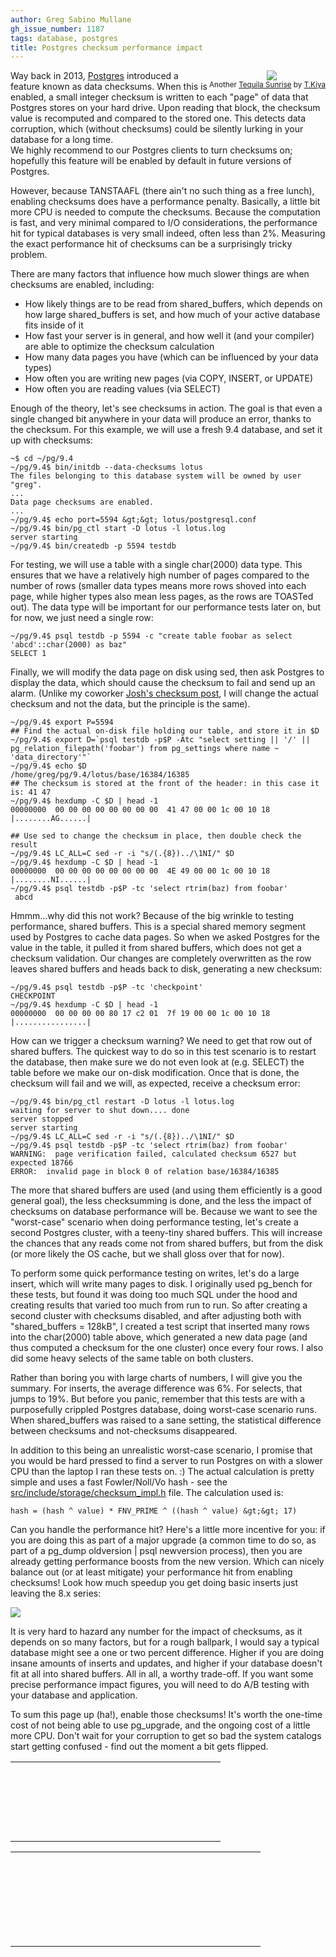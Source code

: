 ```yaml
---
author: Greg Sabino Mullane
gh_issue_number: 1187
tags: database, postgres
title: Postgres checksum performance impact
---
```




<div class="separator" style="clear: both; float: right; text-align: center;"><a href="/blog/2015/12/31/postgres-checksum-performance-impact/image-0-big.jpeg" imageanchor="1" style="clear: right; margin-bottom: 1em; margin-left: 1em;"><img border="0" src="/blog/2015/12/31/postgres-checksum-performance-impact/image-0.jpeg"/></a><br/><small>Another <a href="https://flic.kr/p/BGxbqv">Tequila Sunrise</a> by <a href="https://www.flickr.com/photos/cq-biker/">T.Kiya</a></small></div>

Way back in 2013, [Postgres](http://www.postgres.org/) introduced a feature known as data checksums. 
When this is enabled, a small integer checksum is written to each "page" 
of data that Postgres stores on your hard drive. Upon reading that block, the checksum value is 
recomputed and compared to the stored one. This detects data corruption, 
which (without checksums) could be silently lurking in your database for a long time.  
We highly recommend to our Postgres clients to turn checksums on; hopefully this feature 
will be enabled by default in future versions of Postgres.

However, because TANSTAAFL (there ain't no such thing as a free lunch), enabling 
checksums does have a performance penalty. Basically, a little bit more CPU is 
needed to compute the checksums. Because the computation is fast, and very 
minimal compared to I/O considerations, the performance hit for typical databases 
is very small indeed, often less than 2%. Measuring the exact performance hit 
of checksums can be a surprisingly tricky problem.

There are many factors that influence how much slower things are when 
checksums are enabled, including:

- How likely things are to be read from shared_buffers, which depends on how 
large shared_buffers is set, and how much of your active database fits 
inside of it
- How fast your server is in general, and how well it (and your compiler) are able to 
optimize the checksum calculation
- How many data pages you have (which can be influenced by your data types)
- How often you are writing new pages (via COPY, INSERT, or UPDATE)
- How often you are reading values (via SELECT)

Enough of the theory, let's see checksums in action. The goal is that 
even a single changed bit anywhere in your data will produce an error, 
thanks to the checksum. For this example, we will use a fresh 9.4 database, 
and set it up with checksums:

```
~$ cd ~/pg/9.4
~/pg/9.4$ bin/initdb --data-checksums lotus
The files belonging to this database system will be owned by user "greg".
...
Data page checksums are enabled.
...
~/pg/9.4$ echo port=5594 &gt;&gt; lotus/postgresql.conf
~/pg/9.4$ bin/pg_ctl start -D lotus -l lotus.log
server starting
~/pg/9.4$ bin/createdb -p 5594 testdb
```

For testing, we will use a table with a single char(2000) data type. This 
ensures that we have a relatively high number of pages compared to the number 
of rows (smaller data types means more rows shoved into each page, while higher 
types also mean less pages, as the rows are TOASTed out). The data type will be important for 
our performance tests later on, but for now, we just need a single row:

```
~/pg/9.4$ psql testdb -p 5594 -c "create table foobar as select 'abcd'::char(2000) as baz"
SELECT 1
```

Finally, we will modify the data page on disk using sed, then ask Postgres to display 
the data, which should cause the checksum to fail and send up an alarm. (Unlike my 
coworker [Josh's checksum post](http://blog.endpoint.com/2013/10/downstream-implications-of-data-page.html), I will change the actual checksum and not the data, but the principle is the same).

```
~/pg/9.4$ export P=5594
## Find the actual on-disk file holding our table, and store it in $D
~/pg/9.4$ export D=`psql testdb -p$P -Atc "select setting || '/' || pg_relation_filepath('foobar') from pg_settings where name ~ 'data_directory'"`
~/pg/9.4$ echo $D
/home/greg/pg/9.4/lotus/base/16384/16385
## The checksum is stored at the front of the header: in this case it is: 41 47
~/pg/9.4$ hexdump -C $D | head -1
00000000  00 00 00 00 00 00 00 00  41 47 00 00 1c 00 10 18  |........AG......|

## Use sed to change the checksum in place, then double check the result
~/pg/9.4$ LC_ALL=C sed -r -i "s/(.{8})../\1NI/" $D
~/pg/9.4$ hexdump -C $D | head -1
00000000  00 00 00 00 00 00 00 00  4E 49 00 00 1c 00 10 18  |........NI......|
~/pg/9.4$ psql testdb -p$P -tc 'select rtrim(baz) from foobar'
 abcd
```

Hmmm...why did this not work? Because of the big wrinkle to testing 
performance, shared buffers. This is a special shared memory segment used 
by Postgres to cache data pages. So when we asked Postgres for the value in the 
table, it pulled it from shared buffers, which does not get a checksum validation.
Our changes are completely overwritten as the row leaves shared buffers and heads 
back to disk, generating a new checksum:

```
~/pg/9.4$ psql testdb -p$P -tc 'checkpoint'
CHECKPOINT
~/pg/9.4$ hexdump -C $D | head -1
00000000  00 00 00 00 80 17 c2 01  7f 19 00 00 1c 00 10 18  |................|
```

How can we trigger a checksum warning? We need to get that row out of shared buffers. 
The quickest way to do so in this test scenario is to restart the database, then make sure 
we do not even look at (e.g. SELECT) the table before we make our on-disk modification. Once that is done, 
the checksum will fail and we will, as expected, receive a checksum error:

```
~/pg/9.4$ bin/pg_ctl restart -D lotus -l lotus.log
waiting for server to shut down.... done
server stopped
server starting
~/pg/9.4$ LC_ALL=C sed -r -i "s/(.{8})../\1NI/" $D
~/pg/9.4$ psql testdb -p$P -tc 'select rtrim(baz) from foobar'
WARNING:  page verification failed, calculated checksum 6527 but expected 18766
ERROR:  invalid page in block 0 of relation base/16384/16385
```

The more that shared buffers are used (and using them efficiently is a good 
general goal), the less checksumming is done, and the less the impact of 
checksums on database performance will be. Because 
we want to see the "worst-case" scenario when doing performance testing, 
let's create a second Postgres cluster, with a teeny-tiny shared buffers.
This will increase the chances that any reads come not from shared buffers, but 
from the disk (or more likely the OS cache, but we shall gloss over that for now).

To perform some quick performance testing on writes, let's do a large insert, which will 
write many pages to disk. I originally used pg_bench for these tests, but found 
it was doing too much SQL under the hood and creating results that varied too 
much from run to run. So after creating a second cluster with checksums disabled, and 
after adjusting both with "shared_buffers = 128kB", I created a test script that 
inserted many rows into the char(2000) table above, which generated a new data 
page (and thus computed a checksum for the one cluster) once every four rows. 
I also did some heavy selects of the same table on both clusters.

Rather than boring you with large charts of numbers, I will give you the summary. 
For inserts, the average difference was 6%. For selects, that jumps to 19%. But 
before you panic, remember that this tests are with a purposefully crippled 
Postgres database, doing worst-case scenario runs. When shared_buffers was raised 
to a sane setting, the statistical difference between checksums and not-checksums 
disappeared.

In addition to this being an unrealistic worst-case scenario, I promise that you 
would be hard pressed to find a server to run Postgres on with a slower CPU than the 
laptop I ran these tests on. :) The actual calculation is pretty simple and uses 
a fast Fowler/Noll/Vo hash - see the [src/include/storage/checksum_impl.h](https://github.com/postgres/postgres/blob/master/src/include/storage/checksum_impl.h) file. The calculation used is:

```
hash = (hash ^ value) * FNV_PRIME ^ ((hash ^ value) &gt;&gt; 17)
```

Can you handle the performance hit? Here's a little more incentive for you: 
if you are doing this as part of a major upgrade (a common time to do so, 
as part of a pg_dump oldversion | psql newversion process), then you 
are already getting performance boosts from the new version. Which can nicely 
balance out (or at least mitigate) your performance hit from enabling checksums!
Look how much speedup you get doing basic inserts just leaving the 8.x series:

<a href="/blog/2015/12/31/postgres-checksum-performance-impact/image-1.png" id="gtsm.com/insert_per_postgres_version.png" imageanchor="1"><img border="0" src="/blog/2015/12/31/postgres-checksum-performance-impact/image-1.png"/></a>

It is very hard to hazard any number for the impact of checksums, as it depends on 
so many factors, but for a rough ballpark, I would say a typical database 
might see a one or two percent difference. Higher if you are doing insane 
amounts of inserts and updates, and higher if your database doesn't fit at all 
into shared buffers. All in all, a worthy trade-off. If you want some precise performance 
impact figures, you will need to do A/B testing with your database and application.

 

To sum this page up (ha!), enable those checksums! It's worth the one-time cost of not being 
able to use pg_upgrade, and the ongoing cost of a little more CPU. Don't wait 
for your corruption to get so bad the system catalogs start getting confused - 
find out the moment a bit gets flipped.

<table class="gsmq"><tbody><tr><td class="b"></td><td class="b"></td><td class="b"></td><td class="b"></td><td class="b"></td><td class="b"></td><td class="b"></td><td class="w"></td><td class="w"></td><td class="b"></td><td class="w"></td><td class="w"></td><td class="b"></td><td class="w"></td><td class="b"></td><td class="b"></td><td class="b"></td><td class="b"></td><td class="b"></td><td class="b"></td><td class="b"></td></tr><tr><td class="b"></td><td class="w"></td><td class="w"></td><td class="w"></td><td class="w"></td><td class="w"></td><td class="b"></td><td class="w"></td><td class="w"></td><td class="b"></td><td class="b"></td><td class="b"></td><td class="w"></td><td class="w"></td><td class="b"></td><td class="w"></td><td class="w"></td><td class="w"></td><td class="w"></td><td class="w"></td><td class="b"></td></tr><tr><td class="b"></td><td class="w"></td><td class="b"></td><td class="b"></td><td class="b"></td><td class="w"></td><td class="b"></td><td class="w"></td><td class="b"></td><td class="b"></td><td class="w"></td><td class="w"></td><td class="b"></td><td class="w"></td><td class="b"></td><td class="w"></td><td class="b"></td><td class="b"></td><td class="b"></td><td class="w"></td><td class="b"></td></tr><tr><td class="b"></td><td class="w"></td><td class="b"></td><td class="b"></td><td class="b"></td><td class="w"></td><td class="b"></td><td class="w"></td><td class="w"></td><td class="b"></td><td class="w"></td><td class="b"></td><td class="w"></td><td class="w"></td><td class="b"></td><td class="w"></td><td class="b"></td><td class="b"></td><td class="b"></td><td class="w"></td><td class="b"></td></tr><tr><td class="b"></td><td class="w"></td><td class="b"></td><td class="b"></td><td class="b"></td><td class="w"></td><td class="b"></td><td class="w"></td><td class="w"></td><td class="w"></td><td class="b"></td><td class="w"></td><td class="w"></td><td class="w"></td><td class="b"></td><td class="w"></td><td class="b"></td><td class="b"></td><td class="b"></td><td class="w"></td><td class="b"></td></tr><tr><td class="b"></td><td class="w"></td><td class="w"></td><td class="w"></td><td class="w"></td><td class="w"></td><td class="b"></td><td class="w"></td><td class="w"></td><td class="w"></td><td class="w"></td><td class="b"></td><td class="w"></td><td class="w"></td><td class="b"></td><td class="w"></td><td class="w"></td><td class="w"></td><td class="w"></td><td class="w"></td><td class="b"></td></tr><tr><td class="b"></td><td class="b"></td><td class="b"></td><td class="b"></td><td class="b"></td><td class="b"></td><td class="b"></td><td class="w"></td><td class="b"></td><td class="w"></td><td class="b"></td><td class="w"></td><td class="b"></td><td class="w"></td><td class="b"></td><td class="b"></td><td class="b"></td><td class="b"></td><td class="b"></td><td class="b"></td><td class="b"></td></tr><tr><td class="w"></td><td class="w"></td><td class="w"></td><td class="w"></td><td class="w"></td><td class="w"></td><td class="w"></td><td class="w"></td><td class="b"></td><td class="b"></td><td class="w"></td><td class="b"></td><td class="b"></td><td class="w"></td><td class="w"></td><td class="w"></td><td class="w"></td><td class="w"></td><td class="w"></td><td class="w"></td><td class="w"></td></tr><tr><td class="b"></td><td class="b"></td><td class="b"></td><td class="w"></td><td class="b"></td><td class="b"></td><td class="b"></td><td class="b"></td><td class="b"></td><td class="b"></td><td class="b"></td><td class="b"></td><td class="w"></td><td class="b"></td><td class="b"></td><td class="w"></td><td class="w"></td><td class="w"></td><td class="b"></td><td class="w"></td><td class="w"></td></tr><tr><td class="w"></td><td class="b"></td><td class="b"></td><td class="w"></td><td class="b"></td><td class="b"></td><td class="w"></td><td class="b"></td><td class="b"></td><td class="w"></td><td class="b"></td><td class="w"></td><td class="b"></td><td class="b"></td><td class="w"></td><td class="b"></td><td class="b"></td><td class="w"></td><td class="w"></td><td class="b"></td><td class="w"></td></tr><tr><td class="w"></td><td class="b"></td><td class="w"></td><td class="b"></td><td class="b"></td><td class="w"></td><td class="b"></td><td class="b"></td><td class="w"></td><td class="w"></td><td class="w"></td><td class="w"></td><td class="b"></td><td class="w"></td><td class="b"></td><td class="w"></td><td class="b"></td><td class="b"></td><td class="b"></td><td class="b"></td><td class="b"></td></tr><tr><td class="w"></td><td class="b"></td><td class="b"></td><td class="b"></td><td class="w"></td><td class="b"></td><td class="w"></td><td class="b"></td><td class="w"></td><td class="b"></td><td class="b"></td><td class="w"></td><td class="w"></td><td class="w"></td><td class="w"></td><td class="b"></td><td class="b"></td><td class="w"></td><td class="w"></td><td class="b"></td><td class="w"></td></tr><tr><td class="w"></td><td class="b"></td><td class="b"></td><td class="b"></td><td class="b"></td><td class="w"></td><td class="b"></td><td class="w"></td><td class="b"></td><td class="b"></td><td class="w"></td><td class="b"></td><td class="w"></td><td class="w"></td><td class="b"></td><td class="b"></td><td class="w"></td><td class="b"></td><td class="b"></td><td class="w"></td><td class="w"></td></tr><tr><td class="w"></td><td class="w"></td><td class="w"></td><td class="w"></td><td class="w"></td><td class="w"></td><td class="w"></td><td class="w"></td><td class="b"></td><td class="w"></td><td class="w"></td><td class="w"></td><td class="b"></td><td class="b"></td><td class="w"></td><td class="w"></td><td class="b"></td><td class="w"></td><td class="w"></td><td class="b"></td><td class="b"></td></tr><tr><td class="b"></td><td class="b"></td><td class="b"></td><td class="b"></td><td class="b"></td><td class="b"></td><td class="b"></td><td class="w"></td><td class="b"></td><td class="b"></td><td class="b"></td><td class="w"></td><td class="b"></td><td class="w"></td><td class="w"></td><td class="w"></td><td class="b"></td><td class="b"></td><td class="w"></td><td class="w"></td><td class="b"></td></tr><tr><td class="b"></td><td class="w"></td><td class="w"></td><td class="w"></td><td class="w"></td><td class="w"></td><td class="b"></td><td class="w"></td><td class="b"></td><td class="b"></td><td class="w"></td><td class="b"></td><td class="w"></td><td class="w"></td><td class="w"></td><td class="w"></td><td class="w"></td><td class="w"></td><td class="w"></td><td class="w"></td><td class="b"></td></tr><tr><td class="b"></td><td class="w"></td><td class="b"></td><td class="b"></td><td class="b"></td><td class="w"></td><td class="b"></td><td class="w"></td><td class="b"></td><td class="w"></td><td class="w"></td><td class="w"></td><td class="b"></td><td class="b"></td><td class="b"></td><td class="b"></td><td class="w"></td><td class="w"></td><td class="b"></td><td class="b"></td><td class="w"></td></tr><tr><td class="b"></td><td class="w"></td><td class="b"></td><td class="b"></td><td class="b"></td><td class="w"></td><td class="b"></td><td class="w"></td><td class="w"></td><td class="b"></td><td class="w"></td><td class="b"></td><td class="b"></td><td class="w"></td><td class="w"></td><td class="b"></td><td class="b"></td><td class="w"></td><td class="w"></td><td class="b"></td><td class="w"></td></tr><tr><td class="b"></td><td class="w"></td><td class="b"></td><td class="b"></td><td class="b"></td><td class="w"></td><td class="b"></td><td class="w"></td><td class="b"></td><td class="b"></td><td class="b"></td><td class="w"></td><td class="b"></td><td class="b"></td><td class="w"></td><td class="w"></td><td class="b"></td><td class="w"></td><td class="w"></td><td class="w"></td><td class="b"></td></tr><tr><td class="b"></td><td class="w"></td><td class="w"></td><td class="w"></td><td class="w"></td><td class="w"></td><td class="b"></td><td class="w"></td><td class="b"></td><td class="b"></td><td class="w"></td><td class="w"></td><td class="w"></td><td class="b"></td><td class="w"></td><td class="b"></td><td class="w"></td><td class="b"></td><td class="w"></td><td class="b"></td><td class="w"></td></tr><tr><td class="b"></td><td class="b"></td><td class="b"></td><td class="b"></td><td class="b"></td><td class="b"></td><td class="b"></td><td class="w"></td><td class="b"></td><td class="b"></td><td class="w"></td><td class="w"></td><td class="w"></td><td class="w"></td><td class="w"></td><td class="w"></td><td class="b"></td><td class="w"></td><td class="w"></td><td class="b"></td><td class="b"></td></tr></tbody></table>

<table class="gsmq"><tbody><tr><td class="b"></td><td class="b"></td><td class="b"></td><td class="b"></td><td class="b"></td><td class="b"></td><td class="b"></td><td class="w"></td><td class="b"></td><td class="w"></td><td class="w"></td><td class="w"></td><td class="w"></td><td class="b"></td><td class="w"></td><td class="b"></td><td class="b"></td><td class="w"></td><td class="b"></td><td class="b"></td><td class="b"></td><td class="b"></td><td class="b"></td><td class="b"></td><td class="b"></td></tr><tr><td class="b"></td><td class="w"></td><td class="w"></td><td class="w"></td><td class="w"></td><td class="w"></td><td class="b"></td><td class="w"></td><td class="b"></td><td class="w"></td><td class="w"></td><td class="b"></td><td class="b"></td><td class="b"></td><td class="w"></td><td class="w"></td><td class="b"></td><td class="w"></td><td class="b"></td><td class="w"></td><td class="w"></td><td class="w"></td><td class="w"></td><td class="w"></td><td class="b"></td></tr><tr><td class="b"></td><td class="w"></td><td class="b"></td><td class="b"></td><td class="b"></td><td class="w"></td><td class="b"></td><td class="w"></td><td class="b"></td><td class="b"></td><td class="w"></td><td class="w"></td><td class="b"></td><td class="w"></td><td class="w"></td><td class="w"></td><td class="b"></td><td class="w"></td><td class="b"></td><td class="w"></td><td class="b"></td><td class="b"></td><td class="b"></td><td class="w"></td><td class="b"></td></tr><tr><td class="b"></td><td class="w"></td><td class="b"></td><td class="b"></td><td class="b"></td><td class="w"></td><td class="b"></td><td class="w"></td><td class="b"></td><td class="b"></td><td class="b"></td><td class="w"></td><td class="b"></td><td class="w"></td><td class="w"></td><td class="b"></td><td class="w"></td><td class="w"></td><td class="b"></td><td class="w"></td><td class="b"></td><td class="b"></td><td class="b"></td><td class="w"></td><td class="b"></td></tr><tr><td class="b"></td><td class="w"></td><td class="b"></td><td class="b"></td><td class="b"></td><td class="w"></td><td class="b"></td><td class="w"></td><td class="w"></td><td class="b"></td><td class="b"></td><td class="w"></td><td class="b"></td><td class="w"></td><td class="b"></td><td class="b"></td><td class="b"></td><td class="w"></td><td class="b"></td><td class="w"></td><td class="b"></td><td class="b"></td><td class="b"></td><td class="w"></td><td class="b"></td></tr><tr><td class="b"></td><td class="w"></td><td class="w"></td><td class="w"></td><td class="w"></td><td class="w"></td><td class="b"></td><td class="w"></td><td class="b"></td><td class="b"></td><td class="b"></td><td class="w"></td><td class="w"></td><td class="w"></td><td class="w"></td><td class="w"></td><td class="b"></td><td class="w"></td><td class="b"></td><td class="w"></td><td class="w"></td><td class="w"></td><td class="w"></td><td class="w"></td><td class="b"></td></tr><tr><td class="b"></td><td class="b"></td><td class="b"></td><td class="b"></td><td class="b"></td><td class="b"></td><td class="b"></td><td class="w"></td><td class="b"></td><td class="w"></td><td class="b"></td><td class="w"></td><td class="b"></td><td class="w"></td><td class="b"></td><td class="w"></td><td class="b"></td><td class="w"></td><td class="b"></td><td class="b"></td><td class="b"></td><td class="b"></td><td class="b"></td><td class="b"></td><td class="b"></td></tr><tr><td class="w"></td><td class="w"></td><td class="w"></td><td class="w"></td><td class="w"></td><td class="w"></td><td class="w"></td><td class="w"></td><td class="w"></td><td class="w"></td><td class="b"></td><td class="b"></td><td class="w"></td><td class="b"></td><td class="w"></td><td class="b"></td><td class="w"></td><td class="w"></td><td class="w"></td><td class="w"></td><td class="w"></td><td class="w"></td><td class="w"></td><td class="w"></td><td class="w"></td></tr><tr><td class="b"></td><td class="b"></td><td class="w"></td><td class="w"></td><td class="b"></td><td class="b"></td><td class="b"></td><td class="w"></td><td class="w"></td><td class="w"></td><td class="b"></td><td class="w"></td><td class="b"></td><td class="b"></td><td class="w"></td><td class="w"></td><td class="w"></td><td class="w"></td><td class="w"></td><td class="b"></td><td class="w"></td><td class="b"></td><td class="b"></td><td class="b"></td><td class="b"></td></tr><tr><td class="w"></td><td class="b"></td><td class="w"></td><td class="w"></td><td class="w"></td><td class="w"></td><td class="w"></td><td class="b"></td><td class="w"></td><td class="w"></td><td class="w"></td><td class="w"></td><td class="w"></td><td class="b"></td><td class="b"></td><td class="b"></td><td class="b"></td><td class="w"></td><td class="w"></td><td class="b"></td><td class="b"></td><td class="w"></td><td class="w"></td><td class="w"></td><td class="w"></td></tr><tr><td class="b"></td><td class="b"></td><td class="b"></td><td class="b"></td><td class="b"></td><td class="b"></td><td class="b"></td><td class="w"></td><td class="w"></td><td class="b"></td><td class="b"></td><td class="w"></td><td class="w"></td><td class="w"></td><td class="w"></td><td class="b"></td><td class="w"></td><td class="b"></td><td class="w"></td><td class="w"></td><td class="b"></td><td class="w"></td><td class="b"></td><td class="w"></td><td class="w"></td></tr><tr><td class="b"></td><td class="w"></td><td class="w"></td><td class="w"></td><td class="b"></td><td class="b"></td><td class="w"></td><td class="w"></td><td class="b"></td><td class="b"></td><td class="w"></td><td class="w"></td><td class="b"></td><td class="w"></td><td class="b"></td><td class="w"></td><td class="w"></td><td class="b"></td><td class="w"></td><td class="b"></td><td class="w"></td><td class="w"></td><td class="b"></td><td class="b"></td><td class="b"></td></tr><tr><td class="w"></td><td class="b"></td><td class="w"></td><td class="w"></td><td class="w"></td><td class="w"></td><td class="b"></td><td class="b"></td><td class="b"></td><td class="w"></td><td class="w"></td><td class="b"></td><td class="w"></td><td class="b"></td><td class="b"></td><td class="w"></td><td class="b"></td><td class="b"></td><td class="b"></td><td class="b"></td><td class="w"></td><td class="w"></td><td class="b"></td><td class="w"></td><td class="b"></td></tr><tr><td class="b"></td><td class="b"></td><td class="w"></td><td class="b"></td><td class="b"></td><td class="w"></td><td class="w"></td><td class="b"></td><td class="w"></td><td class="b"></td><td class="b"></td><td class="w"></td><td class="b"></td><td class="w"></td><td class="w"></td><td class="w"></td><td class="b"></td><td class="b"></td><td class="w"></td><td class="w"></td><td class="b"></td><td class="b"></td><td class="w"></td><td class="b"></td><td class="w"></td></tr><tr><td class="w"></td><td class="w"></td><td class="w"></td><td class="b"></td><td class="b"></td><td class="b"></td><td class="b"></td><td class="b"></td><td class="b"></td><td class="w"></td><td class="b"></td><td class="b"></td><td class="b"></td><td class="b"></td><td class="b"></td><td class="b"></td><td class="b"></td><td class="w"></td><td class="w"></td><td class="b"></td><td class="b"></td><td class="w"></td><td class="w"></td><td class="w"></td><td class="w"></td></tr><tr><td class="w"></td><td class="w"></td><td class="b"></td><td class="b"></td><td class="b"></td><td class="b"></td><td class="w"></td><td class="w"></td><td class="b"></td><td class="b"></td><td class="b"></td><td class="b"></td><td class="w"></td><td class="b"></td><td class="w"></td><td class="b"></td><td class="b"></td><td class="b"></td><td class="w"></td><td class="b"></td><td class="b"></td><td class="w"></td><td class="b"></td><td class="b"></td><td class="w"></td></tr><tr><td class="b"></td><td class="b"></td><td class="b"></td><td class="w"></td><td class="b"></td><td class="b"></td><td class="b"></td><td class="w"></td><td class="w"></td><td class="b"></td><td class="w"></td><td class="w"></td><td class="b"></td><td class="b"></td><td class="w"></td><td class="w"></td><td class="b"></td><td class="b"></td><td class="b"></td><td class="b"></td><td class="b"></td><td class="w"></td><td class="b"></td><td class="b"></td><td class="b"></td></tr><tr><td class="w"></td><td class="w"></td><td class="w"></td><td class="w"></td><td class="w"></td><td class="w"></td><td class="w"></td><td class="w"></td><td class="b"></td><td class="b"></td><td class="b"></td><td class="w"></td><td class="w"></td><td class="b"></td><td class="b"></td><td class="w"></td><td class="b"></td><td class="w"></td><td class="w"></td><td class="w"></td><td class="b"></td><td class="b"></td><td class="b"></td><td class="w"></td><td class="b"></td></tr><tr><td class="b"></td><td class="b"></td><td class="b"></td><td class="b"></td><td class="b"></td><td class="b"></td><td class="b"></td><td class="w"></td><td class="w"></td><td class="b"></td><td class="w"></td><td class="w"></td><td class="w"></td><td class="w"></td><td class="w"></td><td class="w"></td><td class="b"></td><td class="w"></td><td class="b"></td><td class="w"></td><td class="b"></td><td class="w"></td><td class="w"></td><td class="w"></td><td class="w"></td></tr><tr><td class="b"></td><td class="w"></td><td class="w"></td><td class="w"></td><td class="w"></td><td class="w"></td><td class="b"></td><td class="w"></td><td class="b"></td><td class="w"></td><td class="w"></td><td class="w"></td><td class="b"></td><td class="w"></td><td class="b"></td><td class="b"></td><td class="b"></td><td class="w"></td><td class="w"></td><td class="w"></td><td class="b"></td><td class="w"></td><td class="b"></td><td class="b"></td><td class="b"></td></tr><tr><td class="b"></td><td class="w"></td><td class="b"></td><td class="b"></td><td class="b"></td><td class="w"></td><td class="b"></td><td class="w"></td><td class="b"></td><td class="b"></td><td class="w"></td><td class="b"></td><td class="w"></td><td class="b"></td><td class="b"></td><td class="w"></td><td class="b"></td><td class="b"></td><td class="b"></td><td class="b"></td><td class="b"></td><td class="w"></td><td class="b"></td><td class="w"></td><td class="b"></td></tr><tr><td class="b"></td><td class="w"></td><td class="b"></td><td class="b"></td><td class="b"></td><td class="w"></td><td class="b"></td><td class="w"></td><td class="w"></td><td class="b"></td><td class="b"></td><td class="w"></td><td class="b"></td><td class="w"></td><td class="w"></td><td class="b"></td><td class="w"></td><td class="b"></td><td class="b"></td><td class="b"></td><td class="w"></td><td class="b"></td><td class="b"></td><td class="b"></td><td class="b"></td></tr><tr><td class="b"></td><td class="w"></td><td class="b"></td><td class="b"></td><td class="b"></td><td class="w"></td><td class="b"></td><td class="w"></td><td class="w"></td><td class="w"></td><td class="b"></td><td class="b"></td><td class="b"></td><td class="b"></td><td class="b"></td><td class="w"></td><td class="b"></td><td class="b"></td><td class="b"></td><td class="b"></td><td class="w"></td><td class="b"></td><td class="w"></td><td class="b"></td><td class="w"></td></tr><tr><td class="b"></td><td class="w"></td><td class="w"></td><td class="w"></td><td class="w"></td><td class="w"></td><td class="b"></td><td class="w"></td><td class="b"></td><td class="w"></td><td class="w"></td><td class="b"></td><td class="w"></td><td class="b"></td><td class="w"></td><td class="b"></td><td class="w"></td><td class="b"></td><td class="b"></td><td class="w"></td><td class="w"></td><td class="b"></td><td class="b"></td><td class="b"></td><td class="w"></td></tr><tr><td class="b"></td><td class="b"></td><td class="b"></td><td class="b"></td><td class="b"></td><td class="b"></td><td class="b"></td><td class="w"></td><td class="b"></td><td class="w"></td><td class="w"></td><td class="w"></td><td class="b"></td><td class="b"></td><td class="w"></td><td class="b"></td><td class="w"></td><td class="w"></td><td class="b"></td><td class="b"></td><td class="b"></td><td class="w"></td><td class="b"></td><td class="b"></td><td class="b" id="jA0ECQMCGoA5LbR4+ANg0qEBRFfV2jxfAXt2wQGkKVIdT9FqEM3HxMN/BTEXJQwRBKF5RiA90+JzMjsQB2EJGT7faIMcmCR/31L64pkw1/c+cLf14CTqzIghhQybZoatjG/stClU+w0cHu6uCfHYPSk7wSMnIRQKngFxmIGF9KbclAYQXGfHU3QYMNP25JqCAnQ3x+sZMz198Ttu4h0mWjle3JuSQoHZKPGDWa57NtcHaQ===MhiK"></td></tr></tbody></table>


